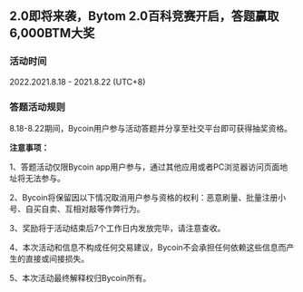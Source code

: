 ## 2.0即将来袭，Bytom 2.0百科竞赛开启，答题赢取6,000BTM大奖

### 活动时间

2022.2021.8.18 - 2021.8.22 (UTC+8)

### 答题活动规则

8.18-8.22期间，Bycoin用户参与活动答题并分享至社交平台即可获得抽奖资格。

**注意事项：**

1、答题活动仅限Bycoin app用户参与，通过其他应用或者PC浏览器访问页面地址将无法参与。

2、Bycoin将保留因以下情况取消用户参与资格的权利：恶意刷量、批量注册小号、自买自卖、互相对敲等作弊行为。

3、奖励将于活动结束后7个工作日内发放完毕，请注意查收。

4、本次活动和信息不构成任何交易建议，Bycoin不会承担任何依赖这些信息而产生的直接或间接损失。

5、本次活动最终解释权归Bycoin所有。